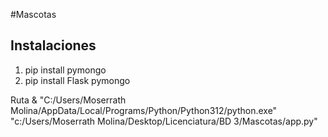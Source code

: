 #Mascotas
## Instalaciones
1. pip install pymongo
2. pip install Flask pymongo

Ruta 
& "C:/Users/Moserrath Molina/AppData/Local/Programs/Python/Python312/python.exe" "c:/Users/Moserrath Molina/Desktop/Licenciatura/BD 3/Mascotas/app.py"
